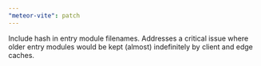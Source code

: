 ```yaml
---
"meteor-vite": patch
---
```


Include hash in entry module filenames. Addresses a critical issue where older entry modules would be kept (almost) indefinitely by client and edge caches.
